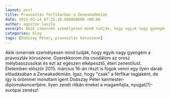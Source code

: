 ```yaml
---
layout: post
title: Pravoszláv férfikarban a Zeneakadémián
date: 2015-03-14 07:35:18.000000000 +00:00
author: agoston_laszlo
excerpt: Akik ismernek személyesen mind tudják, hogy egyik nagy gyengém a pravoszláv kóruszene. Gyerekkorom óta csodálom az orosz mélybasszusokat és ezt az egészen elképesztő, éteri zenestílust. Életemben először 2015. március 16-án részt is fogok venni egy ilyen darab előadásában a Zeneakadémián.
categories: blog
tags: [Dobszay Péter, pravoszláv kóruszene]
---
```


Akik ismernek személyesen mind tudják, hogy egyik nagy gyengém a pravoszláv kóruszene. Gyerekkorom óta csodálom az orosz mélybasszusokat és ezt az egészen elképesztő, éteri zenestílust. Életemben először 2015. március 16-án részt is fogok venni egy ilyen darab előadásában a Zeneakadémián. Igaz, hogy "csak" a férfikar tagjaként, de így is örömmel mondtam igent Dobszay Péter karmester-diplomakoncertjére. Ilyen zenét ritkán énekel a magamfajta, nyugat(?)-európai zenész!

<iframe src="https://www.youtube.com/embed/g8CpbSxBC_Q" frameborder="0" width="420" height="315" allowfullscreen="allowfullscreen></iframe>
